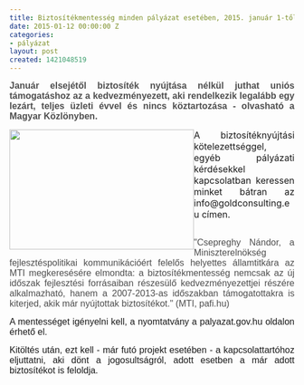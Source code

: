```yaml
---
title: Biztosítékmentesség minden pályázat esetében, 2015. január 1-től!
date: 2015-01-12 00:00:00 Z
categories:
- pályázat
layout: post
created: 1421048519
---
```


<p style="text-align: justify;"><span style="font-size: medium;"><strong><span style="color: #4f4f4f; font-family: Arial;">Január elsejétől biztosíték nyújtása nélkül juthat uniós támogatáshoz az a kedvezményezett, aki rendelkezik legalább egy lezárt, teljes üzleti évvel és nincs köztartozása - olvasható a Magyar Közlönyben.</span></strong></span></p><p style="text-align: justify;"><span style="font-size: medium;"><img src="/sites/goldconsulting.eu/files/img/nyugdij.jpg" style="float: left;" height="212" width="326">A biztosítéknyújtási kötelezettséggel, egyéb pályázati kérdésekkel kapcsolatban keressen minket bátran az info@goldconsulting.eu címen.</span><span style="font-size: small;"><strong><span style="color: #4f4f4f; font-family: Arial;"></span></strong></span></p><p style="text-align: justify;"><!--break--><br><span style="color: #4f4f4f; font-family: arial,helvetica,sans-serif; font-size: medium;"> "Csepreghy Nándor, a Miniszterelnökség fejlesztéspolitikai kommunikációért felelős helyettes államtitkára az MTI megkeresésére elmondta: a biztosítékmentesség nemcsak az új időszak fejlesztési forrásaiban részesülő kedvezményezettjei részére alkalmazható, hanem a 2007-2013-as időszakban támogatottakra is kiterjed, akik már nyújtottak biztosítékot." (MTI, pafi.hu)</span></p><p style="text-align: justify;"><span style="font-family: arial,helvetica,sans-serif; font-size: medium;">A mentességet igényelni kell, a nyomtatvány a palyazat.gov.hu oldalon érhető el.</span></p><p style="text-align: justify;"><span style="font-family: arial,helvetica,sans-serif; font-size: medium;">Kitöltés után, ezt kell - már futó projekt esetében - a kapcsolattartóhoz eljuttatni, aki dönt a jogosultságról, adott esetben a már adott biztosítékot is feloldja.</span><span style="color: #4f4f4f; font-family: Arial; font-size: small;"><br></span></p><p style="text-align: justify;"><span style="color: #4f4f4f; font-family: Arial; font-size: small;"><br></span></p>

